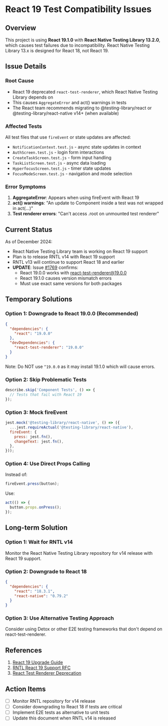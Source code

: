 # React 19 Test Compatibility Issues

## Overview

This project is using **React 19.1.0** with **React Native Testing Library 13.2.0**, which causes test failures due to incompatibility. React Native Testing Library 13.x is designed for React 18, not React 19.

## Issue Details

### Root Cause

- React 19 deprecated `react-test-renderer`, which React Native Testing Library depends on
- This causes `AggregateError` and act() warnings in tests
- The React team recommends migrating to @testing-library/react or @testing-library/react-native v14+ (when available)

### Affected Tests

All test files that use `fireEvent` or state updates are affected:

- `NotificationContext.test.js` - async state updates in context
- `AuthScreen.test.js` - login form interactions
- `CreateTaskScreen.test.js` - form input handling
- `TaskListScreen.test.js` - async data loading
- `HyperfocusScreen.test.js` - timer state updates
- `FocusModeScreen.test.js` - navigation and mode selection

### Error Symptoms

1. **AggregateError**: Appears when using fireEvent with React 19
2. **act() warnings**: "An update to Component inside a test was not wrapped in act(...)"
3. **Test renderer errors**: "Can't access .root on unmounted test renderer"

## Current Status

As of December 2024:

- React Native Testing Library team is working on React 19 support
- Plan is to release RNTL v14 with React 19 support
- RNTL v13 will continue to support React 18 and earlier
- **UPDATE**: Issue [#1769](https://github.com/callstack/react-native-testing-library/issues/1769) confirms:
  - React 19.0.0 works with react-test-renderer@19.0.0
  - React 19.1.0 causes version mismatch errors
  - Must use exact same versions for both packages

## Temporary Solutions

### Option 1: Downgrade to React 19.0.0 (Recommended)

```json
{
  "dependencies": {
    "react": "19.0.0"
  },
  "devDependencies": {
    "react-test-renderer": "19.0.0"
  }
}
```

Note: Do NOT use `^19.0.0` as it may install 19.1.0 which will cause errors.

### Option 2: Skip Problematic Tests

```javascript
describe.skip('Component Tests', () => {
  // Tests that fail with React 19
});
```

### Option 3: Mock fireEvent

```javascript
jest.mock('@testing-library/react-native', () => ({
  ...jest.requireActual('@testing-library/react-native'),
  fireEvent: {
    press: jest.fn(),
    changeText: jest.fn(),
  },
}));
```

### Option 4: Use Direct Props Calling

Instead of:

```javascript
fireEvent.press(button);
```

Use:

```javascript
act(() => {
  button.props.onPress();
});
```

## Long-term Solution

### Option 1: Wait for RNTL v14

Monitor the React Native Testing Library repository for v14 release with React 19 support.

### Option 2: Downgrade to React 18

```json
{
  "dependencies": {
    "react": "18.3.1",
    "react-native": "0.79.2"
  }
}
```

### Option 3: Use Alternative Testing Approach

Consider using Detox or other E2E testing frameworks that don't depend on react-test-renderer.

## References

1. [React 19 Upgrade Guide](https://react.dev/blog/2024/04/25/react-19-upgrade-guide)
2. [RNTL React 19 Support RFC](https://github.com/callstack/react-native-testing-library/issues/1593)
3. [React Test Renderer Deprecation](https://react.dev/warnings/react-test-renderer)

## Action Items

- [ ] Monitor RNTL repository for v14 release
- [ ] Consider downgrading to React 18 if tests are critical
- [ ] Implement E2E tests as alternative to unit tests
- [ ] Update this document when RNTL v14 is released
